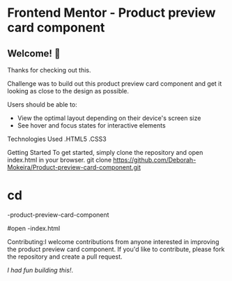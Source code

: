 # Frontend Mentor - Product preview card component

## Welcome! 👋

Thanks for checking out this.

Challenge was to build out this product preview card component and get it looking as close to the design as possible.

Users should be able to:

- View the optimal layout depending on their device's screen size
- See hover and focus states for interactive elements


Technologies Used .HTML5 .CSS3

Getting Started To get started, simply clone the repository and open index.html in your browser. git clone https://github.com/Deborah-Mokeira/Product-preview-card-component.git 
# cd
-product-preview-card-component


#open 
-index.html

Contributing:I welcome contributions from anyone interested in improving the product preview card component. If you'd like to contribute, please fork the repository and create a pull request.



*I had fun building this!*.
